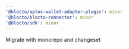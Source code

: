 ```yaml
---
'@blocto/aptos-wallet-adapter-plugin': minor
'@blocto/blocto-connector': minor
'@blocto/sdk': minor
---
```


Migrate with monorepo and changeset
